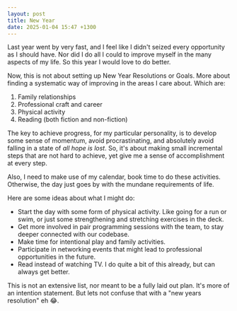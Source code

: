 ```yaml
---
layout: post
title: New Year
date: 2025-01-04 15:47 +1300
---
```


Last year went by very fast, and I feel like I didn't seized every opportunity as I should have. Nor did I do all I could to improve myself in the many aspects of my life. So this year I would love to do better.

Now, this is not about setting up New Year Resolutions or Goals. More about finding a systematic way of improving in the areas I care about. Which are:

1. Family relationships
2. Professional craft and career
3. Physical activity
4. Reading (both fiction and non-fiction)

The key to achieve progress, for my particular personality, is to develop some sense of momentum, avoid procrastinating, and absolutely avoid falling in a state of _all hope is lost_. So, it's about making small incremental steps that are not hard to achieve, yet give me a sense of accomplishment at every step.

Also, I need to make use of my calendar, book time to do these activities. Otherwise, the day just goes by with the mundane requirements of life.

Here are some ideas about what I might do:

- Start the day with some form of physical activity. Like going for a run or swim, or just some strengthening and stretching exercises in the deck.
- Get more involved in pair programming sessions with the team, to stay deeper connected with our codebase.
- Make time for intentional play and family activities.
- Participate in networking events that might lead to professional opportunities in the future.
- Read instead of watching TV. I do quite a bit of this already, but can always get better.

This is not an extensive list, nor meant to be a fully laid out plan. It's more of an intention statement. But lets not confuse that with a "new years resolution" eh 😂.
